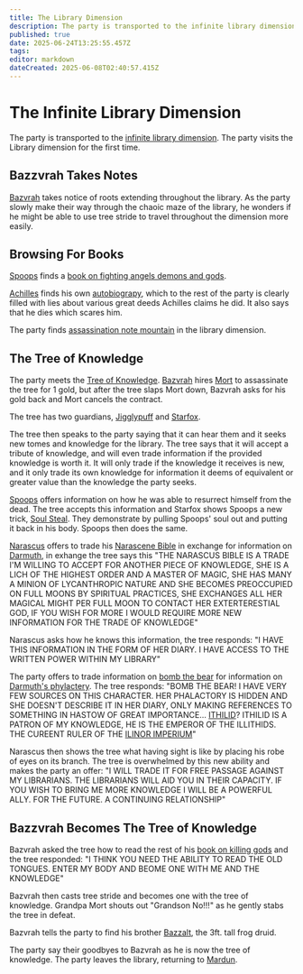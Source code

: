 ```yaml
---
title: The Library Dimension
description: The party is transported to the infinite library dimension
published: true
date: 2025-06-24T13:25:55.457Z
tags: 
editor: markdown
dateCreated: 2025-06-08T02:40:57.415Z
---
```


# The Infinite Library Dimension
The party is transported to the [infinite library dimension](/locations/library-dimension). The party visits the Library dimension for the first time. 


## Bazzvrah Takes Notes
[Bazvrah](/characters/Bazvrah) takes notice of roots extending throughout the library. As the party slowly make their way through the chaoic maze of the library, he wonders if he might be able to use tree stride to travel throughout the dimension more easily.


## Browsing For Books
[Spoops](/characters/spoops) finds a [book on fighting angels demons and gods](/items/Book-On-Fighting-Angels-Demons-And-Gods).

[Achilles](/characters/Achilles) finds his own [autobiograpy](/items/achilles-autobiography), which to the rest of the party is clearly filled with lies about various great deeds Achilles claims he did. It also says that he dies which scares him.

The party finds [assassination note mountain](/locations/library-dimension/assassination-note-mountain) in the library dimension.


## The Tree of Knowledge
The party meets the [Tree of Knowledge](/characters/Tree-of-Knowledge). [Bazvrah](/characters/Bazvrah) hires [Mort](/characters/mort) to assassinate the tree for 1 gold, but after the tree slaps Mort down, Bazvrah asks for his gold back and Mort cancels the contract.

The tree has two guardians, [Jigglypuff](/characters/jigglypuff) and [Starfox](/characters/starfox).

The tree then speaks to the party saying that it can hear them and it seeks new tomes and knowledge for the library. The tree says that it will accept a tribute of knowledge, and will even trade information if the provided knowledge is worth it.  It will only trade if the knowledge it receives is new, and it only trade its own knowledge for information it deems of equivalent or greater value than the knowledge the party seeks.

[Spoops](/characters/spoops) offers information on how he was able to resurrect himself from the dead. The tree accepts this information and Starfox shows Spoops a new trick, [Soul Steal](/spells/soul-steal). They demonstrate by pulling Spoops' soul out and putting it back in his body. Spoops then does the same.

[Narascus](/characters/Narascus) offers to trade his [Narascene Bible](/items/narascene-bible) in exchange for information on [Darmuth](/characters/Darmuth), in exhange the tree says this "THE NARASCUS BIBLE IS A TRADE I'M WILLING TO ACCEPT FOR ANOTHER PIECE OF KNOWLEDGE, SHE IS A LICH OF THE HIGHEST ORDER AND A MASTER OF MAGIC, SHE HAS MANY A MINION OF LYCANTHROPIC NATURE AND SHE BECOMES PREOCCUPIED ON FULL MOONS BY SPIRITUAL PRACTICES, SHE EXCHANGES ALL HER MAGICAL MIGHT PER FULL MOON TO CONTACT HER EXTERTERESTIAL GOD, IF YOU WISH FOR MORE I WOULD REQUIRE MORE NEW INFORMATION FOR THE TRADE OF KNOWLEDGE"

Narascus asks how he knows this information, the tree responds: "I HAVE THIS INFORMATION IN THE FORM OF HER DIARY. I HAVE ACCESS TO THE WRITTEN POWER WITHIN MY LIBRARY"

The party offers to trade information on [bomb the bear](/characters/Bomb-the-Bear) for information on [Darmuth's phylactery](/items/darmuths-phylactery). The tree responds: "BOMB THE BEAR! I HAVE VERY FEW SOURCES ON THIS CHARACTER. HER PHALACTORY IS HIDDEN AND SHE DOESN'T DESCRIBE IT IN HER DIARY, ONLY MAKING REFERENCES TO SOMETHING IN HASTOW OF GREAT IMPORTANCE... [ITHILID](/characters/emperor)? ITHILID IS A PATRON OF MY KNOWLEDGE, HE IS THE EMPEROR OF THE ILLITHIDS. THE CUREENT RULER OF THE [ILINOR IMPERIUM](/organizatioms/the-ilinor-imperium)"

Narascus then shows the tree what having sight is like by placing his robe of eyes on its branch. The tree is overwhelmed by this new ability and makes the party an offer: "I WILL TRADE IT FOR FREE PASSAGE AGAINST MY LIBRARIANS. THE LIBRARIANS WILL AID YOU IN THEIR CAPACITY. IF YOU WISH TO BRING ME MORE KNOWLEDGE I WILL BE A POWERFUL ALLY. FOR THE FUTURE. A CONTINUING RELATIONSHIP"


## Bazzvrah Becomes The Tree of Knowledge
Bazvrah asked the tree how to read the rest of his [book on killing gods](/items/How-To-Kill-Gods) and the tree responded: "I THINK YOU NEED THE ABILITY TO READ THE OLD TONGUES. ENTER MY BODY AND BEOME ONE WITH ME AND THE KNOWLEDGE"

Bazvrah then casts tree stride and becomes one with the tree of knowledge. Grandpa Mort shouts out "Grandson No!!!" as he gently stabs the tree in defeat. 

Bazvrah tells the party to find his brother [Bazzalt](/characters/Bazzalt), the 3ft. tall frog druid.

The party say their goodbyes to Bazvrah as he is now the tree of knowledge. The party leaves the library, returning to [Mardun](/locations/Mardun).
